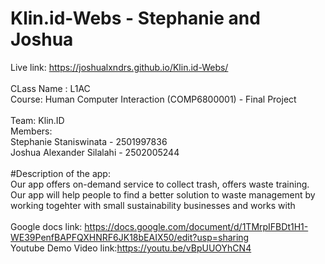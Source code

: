 # Klin.id-Webs - Stephanie and Joshua
Live link: https://joshualxndrs.github.io/Klin.id-Webs/
<br>
<br>
CLass Name : L1AC
<br>
Course: Human Computer Interaction (COMP6800001) - Final Project
<br>
<br>
Team: Klin.ID
<br>
Members:
<br>
Stephanie Staniswinata - 2501997836
<br>
Joshua Alexander Silalahi - 2502005244
<br>
<br>
#Description of the app:
<br>
Our app offers on-demand service to collect trash, offers waste training. Our app will help people to find a better solution to waste management by working togehter with small sustainability businesses and works with
<br>
<br>
Google docs link: https://docs.google.com/document/d/1TMrpIFBDt1H1-WE39PenfBAPFQXHNRF6JK18bEAIX50/edit?usp=sharing
<br>
Youtube Demo Video link:https://youtu.be/vBpUUOYhCN4
